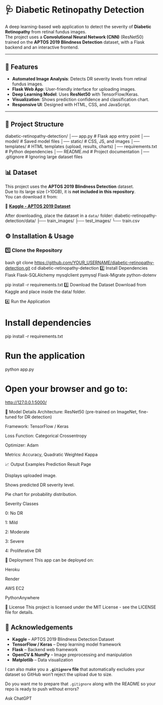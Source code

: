 # 🩺 Diabetic Retinopathy Detection

A deep learning-based web application to detect the severity of **Diabetic Retinopathy** from retinal fundus images.  
The project uses a **Convolutional Neural Network (CNN)** (ResNet50) trained on the **APTOS 2019 Blindness Detection** dataset, with a Flask backend and an interactive frontend.

---

## 📌 Features
- **Automated Image Analysis**: Detects DR severity levels from retinal fundus images.
- **Flask Web App**: User-friendly interface for uploading images.
- **Deep Learning Model**: Uses **ResNet50** with TensorFlow/Keras.
- **Visualization**: Shows prediction confidence and classification chart.
- **Responsive UI**: Designed with HTML, CSS, and JavaScript.

---

## 📂 Project Structure
diabetic-retinopathy-detection/
│── app.py # Flask app entry point
│── model/ # Saved model files
│── static/ # CSS, JS, and images
│── templates/ # HTML templates (upload, results, charts)
│── requirements.txt # Python dependencies
│── README.md # Project documentation
│── .gitignore # Ignoring large dataset files


## 📊 Dataset
This project uses the **APTOS 2019 Blindness Detection** dataset.  
Due to its large size (>10GB), it is **not included in this repository**.  
You can download it from:

🔗 **[Kaggle - APTOS 2019 Dataset](https://www.kaggle.com/competitions/aptos2019-blindness-detection/data)**

After downloading, place the dataset in a `data/` folder:
diabetic-retinopathy-detection/data/
├── train_images/
├── test_images/
└── train.csv


## ⚙️ Installation & Usage

### 1️⃣ Clone the Repository
bash
git clone https://github.com/YOUR_USERNAME/diabetic-retinopathy-detection.git
cd diabetic-retinopathy-detection
2️⃣ Install Dependencies
Flask
Flask-SQLAlchemy
mysqlclient
pymysql
Flask-Migrate
python-dotenv

pip install -r requirements.txt
3️⃣ Download the Dataset
Download from Kaggle and place inside the data/ folder.

4️⃣ Run the Application
# Install dependencies
pip install -r requirements.txt

# Run the application
python app.py

# Open your browser and go to:
http://127.0.0.1:5000/

🧠 Model Details
Architecture: ResNet50 (pre-trained on ImageNet, fine-tuned for DR detection)

Framework: TensorFlow / Keras

Loss Function: Categorical Crossentropy

Optimizer: Adam

Metrics: Accuracy, Quadratic Weighted Kappa

📈 Output Examples
Prediction Result Page

Displays uploaded image.

Shows predicted DR severity level.

Pie chart for probability distribution.

Severity Classes

0: No DR

1: Mild

2: Moderate

3: Severe

4: Proliferative DR

🚀 Deployment
This app can be deployed on:

Heroku

Render

AWS EC2

PythonAnywhere

📝 License
This project is licensed under the MIT License - see the LICENSE file for details.


## 🤝 Acknowledgements

- **Kaggle** – APTOS 2019 Blindness Detection Dataset  
- **TensorFlow / Keras** – Deep learning model framework  
- **Flask** – Backend web framework  
- **OpenCV & NumPy** – Image preprocessing and manipulation  
- **Matplotlib** – Data visualization  

I can also make you a **`.gitignore` file** that automatically excludes your dataset so GitHub won’t reject the upload due to size.  

Do you want me to prepare that `.gitignore` along with the README so your repo is ready to push without errors?








Ask ChatGPT





